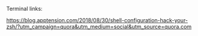 Terminal links:

https://blog.apptension.com/2018/08/30/shell-configuration-hack-your-zsh/?utm_campaign=quora&utm_medium=social&utm_source=quora.com
